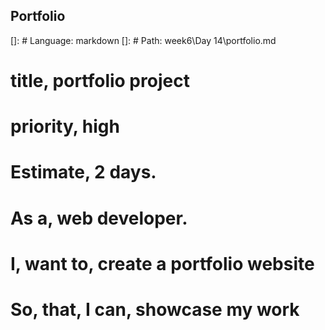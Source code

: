 ## Portfolio

[]: # Language: markdown
[]: # Path: week6\Day 14\portfolio.md


# title, portfolio project
# priority, high
# Estimate, 2 days.
# As a, web developer.
# I, want to, create a portfolio website
# So, that, I can, showcase my work
